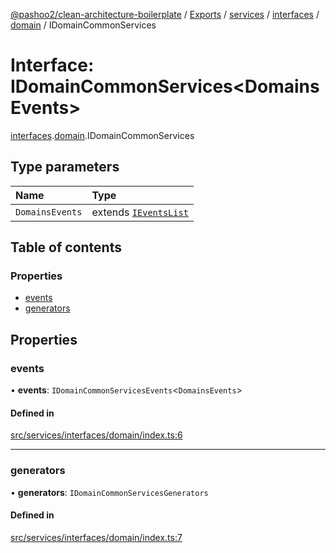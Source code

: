 [@pashoo2/clean-architecture-boilerplate](../README.md) / [Exports](../modules.md) / [services](../modules/services.md) / [interfaces](../modules/services.interfaces.md) / [domain](../modules/services.interfaces.domain.md) / IDomainCommonServices

# Interface: IDomainCommonServices<DomainsEvents\>

[interfaces](../modules/services.interfaces.md).[domain](../modules/services.interfaces.domain.md).IDomainCommonServices

## Type parameters

| Name | Type |
| :------ | :------ |
| `DomainsEvents` | extends [`IEventsList`](events.interfaces.ieventslist.md) |

## Table of contents

### Properties

- [events](services.interfaces.domain.idomaincommonservices.md#events)
- [generators](services.interfaces.domain.idomaincommonservices.md#generators)

## Properties

### events

• **events**: `IDomainCommonServicesEvents`<`DomainsEvents`\>

#### Defined in

[src/services/interfaces/domain/index.ts:6](https://github.com/pashoo2/clean-architecture-boilerplate/blob/88f8e3d/src/services/interfaces/domain/index.ts#L6)

___

### generators

• **generators**: `IDomainCommonServicesGenerators`

#### Defined in

[src/services/interfaces/domain/index.ts:7](https://github.com/pashoo2/clean-architecture-boilerplate/blob/88f8e3d/src/services/interfaces/domain/index.ts#L7)
